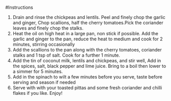 
#Instructions

1. Drain and rinse the chickpeas and lentils. Peel and finely chop the garlic and ginger, Chop scallions, half the cherry tomatoes.Pick the coriander leaves and finely chop the stalks.
3. Heat the oil on high heat in a large pan, non stick if possible. Add the garlic and ginger to the pan, reduce the heat to medium and cook for 2 minutes, stirring occasionally
4. Add the scallions to the pan along with the cherry tomatoes, coriander stalks and 1 tsp of salt. Cook for a further 1 minute.
5. Add the tin of coconut milk, lentils and chickpeas, and stir well, Add in the spices, salt, black pepper and lime juice. Bring to a boil then lower to a simmer for 5 minutes.
6. Add in the spinach to wilt a few minutes before you serve, taste before serving and season if needed
7. Serve with with your toasted pittas and some fresh coriander and chilli flakes if you like. Enjoy!
